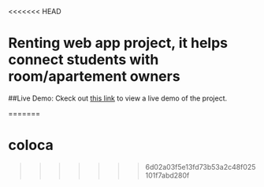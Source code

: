 <<<<<<< HEAD
# Renting web app project, it helps connect students with room/apartement owners

##Live Demo:
Ckeck out [this link](https://coloc-kech.netlify.app/) to view a live demo of the project.


=======
# coloca
>>>>>>> 6d02a03f5e13fd73b53a2c48f025101f7abd280f
